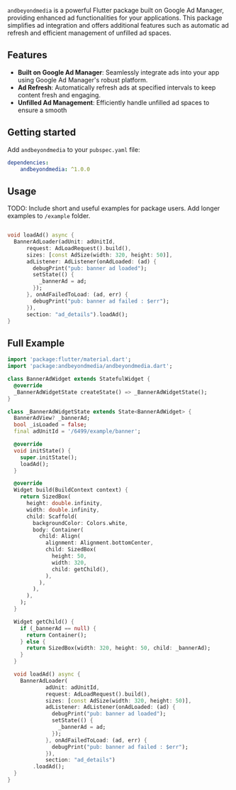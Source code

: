 <!--
This README describes the package. If you publish this package to pub.dev,
this README's contents appear on the landing page for your package.

For information about how to write a good package README, see the guide for
[writing package pages](https://dart.dev/tools/pub/writing-package-pages).

For general information about developing packages, see the Dart guide for
[creating packages](https://dart.dev/guides/libraries/create-packages)
and the Flutter guide for
[developing packages and plugins](https://flutter.dev/to/develop-packages).
-->


`andbeyondmedia` is a powerful Flutter package built on Google Ad Manager, providing enhanced ad
functionalities for your applications. This package simplifies ad integration and offers additional
features such as automatic ad refresh and efficient management of unfilled ad spaces.

## Features

- **Built on Google Ad Manager**: Seamlessly integrate ads into your app using Google Ad Manager's
  robust platform.
- **Ad Refresh**: Automatically refresh ads at specified intervals to keep content fresh and
  engaging.
- **Unfilled Ad Management**: Efficiently handle unfilled ad spaces to ensure a smooth

## Getting started

Add `andbeyondmedia` to your `pubspec.yaml` file:

```yaml 
dependencies:
    andbeyondmedia: ^1.0.0
  ```

## Usage

TODO: Include short and useful examples for package users. Add longer examples
to `/example` folder.

```dart

void loadAd() async {
  BannerAdLoader(adUnit: adUnitId,
      request: AdLoadRequest().build(),
      sizes: [const AdSize(width: 320, height: 50)],
      adListener: AdListener(onAdLoaded: (ad) {
        debugPrint("pub: banner ad loaded");
        setState(() {
          _bannerAd = ad;
        });
      }, onAdFailedToLoad: (ad, err) {
        debugPrint("pub: banner ad failed : $err");
      }),
      section: "ad_details").loadAd();
}
```

## Full Example

```dart
import 'package:flutter/material.dart';
import 'package:andbeyondmedia/andbeyondmedia.dart';

class BannerAdWidget extends StatefulWidget {
  @override
  _BannerAdWidgetState createState() => _BannerAdWidgetState();
}

class _BannerAdWidgetState extends State<BannerAdWidget> {
  BannerAdView? _bannerAd;
  bool _isLoaded = false;
  final adUnitId = '/6499/example/banner';

  @override
  void initState() {
    super.initState();
    loadAd();
  }

  @override
  Widget build(BuildContext context) {
    return SizedBox(
      height: double.infinity,
      width: double.infinity,
      child: Scaffold(
        backgroundColor: Colors.white,
        body: Container(
          child: Align(
            alignment: Alignment.bottomCenter,
            child: SizedBox(
              height: 50,
              width: 320,
              child: getChild(),
            ),
          ),
        ),
      ),
    );
  }

  Widget getChild() {
    if (_bannerAd == null) {
      return Container();
    } else {
      return SizedBox(width: 320, height: 50, child: _bannerAd);
    }
  }

  void loadAd() async {
    BannerAdLoader(
            adUnit: adUnitId,
            request: AdLoadRequest().build(),
            sizes: [const AdSize(width: 320, height: 50)],
            adListener: AdListener(onAdLoaded: (ad) {
              debugPrint("pub: banner ad loaded");
              setState(() {
                _bannerAd = ad;
              });
            }, onAdFailedToLoad: (ad, err) {
              debugPrint("pub: banner ad failed : $err");
            }),
            section: "ad_details")
        .loadAd();
  }
}

```

